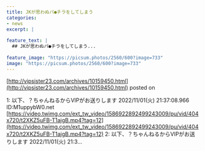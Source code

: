 ```yaml
---
title: JKが思わぬパ●チラをしてしまう
categories:
- news
excerpt: |
  
feature_text: |
  ## JKが思わぬパ●チラをしてしまう...
  
feature_image: "https://picsum.photos/2560/600?image=733"
image: "https://picsum.photos/2560/600?image=733"
---
```


[http://vipsister23.com/archives/10159450.html](http://vipsister23.com/archives/10159450.html)
posted on 

<!--more-->

1: 以下、？ちゃんねるからVIPがお送りします 2022/11/01(火) 21:37:08.966 ID:M1uppybW0.net [https://video.twimg.com/ext_tw_video/1586922892499243009/pu/vid/404x720/t2XKZ5uFB-T1ajgB.mp4?tag=12](https://video.twimg.com/ext_tw_video/1586922892499243009/pu/vid/404x720/t2XKZ5uFB-T1ajgB.mp4?tag=12) 2: 以下、？ちゃんねるからVIPがお送りします 2022/11/01(火) 21:3...

